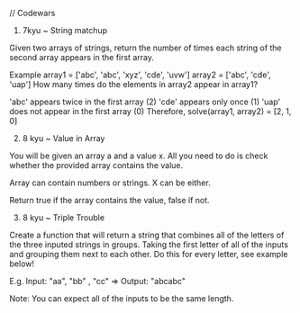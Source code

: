 // Codewars

1. 7kyu ~ String matchup

Given two arrays of strings, return the number of times each string of the second array appears in the first array.

Example
array1 = ['abc', 'abc', 'xyz', 'cde', 'uvw']
array2 = ['abc', 'cde', 'uap']
How many times do the elements in array2 appear in array1?

'abc' appears twice in the first array (2)
'cde' appears only once (1)
'uap' does not appear in the first array (0)
Therefore, solve(array1, array2) = [2, 1, 0]

2. 8 kyu ~ Value in Array

You will be given an array a and a value x. All you need to do is check whether the provided array contains the value.

Array can contain numbers or strings. X can be either.

Return true if the array contains the value, false if not.

3. 8 kyu ~ Triple Trouble

Create a function that will return a string that combines all of the letters of the three inputed strings in groups. Taking the first letter of all of the inputs and grouping them next to each other. Do this for every letter, see example below!

E.g. Input: "aa", "bb" , "cc" => Output: "abcabc"

Note: You can expect all of the inputs to be the same length.

